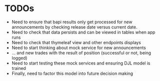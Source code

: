# TODOs

* Need to ensure that bapi results only get processed for new announcements by checking release date versus current date.
* Need to check that data persists and can be viewed in tables when app runs
* Need to check that thymeleaf view and other endpoints displays
* Need to start thinking about mock service for new announcements
* ... and new trades with the result of position (successful or not, being logged)
* Need to start testing these mock services and ensuring DJL model is trained
* Finally, need to factor this model into future decision making
